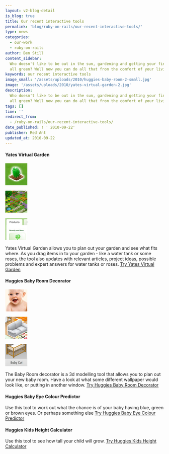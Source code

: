 ```yaml
---
layout: v2-blog-detail
is_blog: true
title: Our recent interactive tools
permalink: 'blog/ruby-on-rails/our-recent-interactive-tools/'
type: news
categories:
  - our-work
  - ruby-on-rails
author: Ben Still
content_sidebar:
  Who doesn't like to be out in the sun, gardening and getting your fingers
  all green? Well now you can do all that from the comfort of your living room!
keywords: our recent interactive tools
image_small: '/assets/uploads/2010/huggies-baby-room-2-small.jpg'
image: '/assets/uploads/2010/yates-virtual-garden-2.jpg'
description:
  Who doesn't like to be out in the sun, gardening and getting your fingers
  all green? Well now you can do all that from the comfort of your living room!
tags: []
time: ''
redirect_from:
  - /ruby-on-rails/our-recent-interactive-tools/
date_published: ! ' 2010-09-22'
publisher: Red Ant
updated_at: 2010-09-22
---
```


#### Yates Virtual Garden

![Example 1](/assets/uploads/2010/yates-virtual-garden-1-thumb.jpg)

![Example 2](/assets/uploads/2010/yates-virtual-garden-2-thumb.jpg)

![Example 3](/assets/uploads/2010/yates-virtual-garden-3-thumb.jpg)

Yates Virtual Garden allows you to plan out your garden and see what fits where. As you drag items in to your garden - like a water tank or some roses, the tool also updates with relevant articles, project ideas, possible problems and expert answers for water tanks or roses. [Try Yates Virtual Garden](http://www.yates.com.au/garden-club/virtual-garden/)

#### Huggies Baby Room Decorator

![Example 1](/assets/uploads/2010/huggies-baby-room-1-thumb.jpg)

![Example 2](/assets/uploads/2010/huggies-baby-room-2-thumb.jpg)

![Example 3](/assets/uploads/2010/huggies-baby-room-3-thumb.jpg)

The Baby Room decorator is a 3d modelling tool that allows you to plan out your new baby room. Have a look at what some different wallpaper would look like, or putting in another window. [Try Huggies Baby Room Decorator](http://www.huggies.com.au/pregnancy/baby-nursery/baby-room-decorator)

#### Huggies Baby Eye Colour Predictor

Use this tool to work out what the chance is of your baby having blue, green or brown eyes. Or perhaps something else [Try Huggies Baby Eye Colour Predictor](https://www.huggies.com.au/pregnancy/early-stages/eye-colour)

#### Huggies Kids Height Calculator

Use this tool to see how tall your child will grow. [Try Huggies Kids Height Calculator](https://www.huggies.com.au/pregnancy/early-stages/height)

